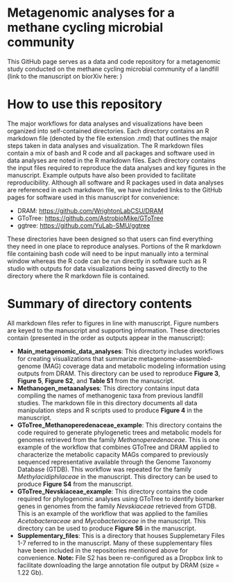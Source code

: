 # Metagenomic analyses for a methane cycling microbial community
This GitHub page serves as a data and code repository for a metagenomic study conducted on the methane cycling microbial community of a landfill (link to the manuscript on biorXiv here: )

# How to use this repository
The major workflows for data analyses and visualizations have been organized into self-contained directories. Each directory contains an R markdown file (denoted by the file extension .rmd) that outlines the major steps taken in data analyses and visualization. The R markdown files contain a mix of bash and R code and all packages and software used in data analyses are noted in the R markdown files. Each directory contains the input files required to reproduce the data analyses and key figures in the manuscript. Example outputs have also been provided to facilitate reproducibility. Although all software and R packages used in data analyses are referenced in each markdwon file, we have included links to the GitHub pages for software used in this manuscript for convenience:
- DRAM: https://github.com/WrightonLabCSU/DRAM
- GToTree: https://github.com/AstrobioMike/GToTree
- ggtree: https://github.com/YuLab-SMU/ggtree

These directories have been designed so that users can find everything they need in one place to reproduce analyses. Portions of the R markdown file containing bash code will need to be input manually into a terminal window whereas the R code can be run directly in software such as R studio with outputs for data visualizations being sasved directly to the directory where the R markdown file is contained.

# Summary of directory contents
All markdown files refer to figures in line with manuscript. Figure numbers are keyed to the manuscript and supporting information. These directories contain (presented in the order as outputs appear in the manuscript):

- **Main_metagenomic_data_analyses**: This directorty includes workflows for creating visualizations that summarize metagenome-assembled-genome (MAG) coverage data and metabolic modeling information using outputs from DRAM. This directory can be used to reproduce **Figure 3**, **Figure 5**, **Figure S2**, and **Table S1** from the manuscript. 
- **Methanogen_metaanalyses**: This directory contains input data compiling the names of methanogenic taxa from previous landfill studies. The markdown file in this directory documents all data manipulation steps and R scripts used to produce **Figure 4** in the manuscript.
- **GToTree_Methanoperedenaceae_example**: This directory contains the code required to generate phylogenetic trees and metabolic models for genomes retrieved from the family *Methanoperedenaceae*. This is one example of the workflow that combines GToTree and DRAM applied to characterize the metabolic capacity MAGs compared to previously sequenced representative available through the Genome Taxonomy Database (GTDB). This workflow was repeated for the family *Methylacidiphilaceae* in the manuscript. This directory can be used to produce **Figure S4** from the manuscript.
- **GToTree_Nevskiaceae_example**: This directory contains the code required for phylogenomic analyses using GToTree to identify biomarker genes in genomes from the family *Nevskiaceae* retrieved from GTDB. This is an example of the workflow that was applied to the families *Acetobacteraceae* and *Mycobacteriaceae* in the manuscript. This directory can be used to produce **Figure S6** in the manuscript.
- **Supplementary_files**: This is a directory that houses Supplemetary Files 1-7 referred to in the manuscript. Many of these supplementary files have been included in the repositories mentioned above for convenience. **Note:** File S2 has been re-configured as a Dropbox link to facilitate downloading the large annotation file output by DRAM (size = 1.22 Gb).

